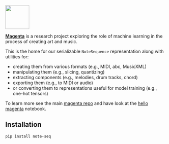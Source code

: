 <img src="https://github.com/magenta/magenta/blob/master/magenta-logo-bg.png" height="75">

**[Magenta](https://g.co/magenta)** is a research project exploring the role of machine learning
in the process of creating art and music.

This is the home for our serializable `NoteSequence` representation along with
utilities for:

* creating them from various formats (e.g., MIDI, abc, MusicXML)
* manipulating them (e.g., slicing, quantizing)
* extracting components (e.g., melodies, drum tracks, chord)
* exporting them (e.g., to MIDI or audio)
* or converting them to representations useful for model training (e.g., one-hot tensors)

To learn more see the main [magenta repo](https://github.com/magenta/magenta) and have look at the [hello magenta](https://colab.research.google.com/notebooks/magenta/hello_magenta/hello_magenta.ipynb) notebook.

## Installation

`pip install note-seq`
